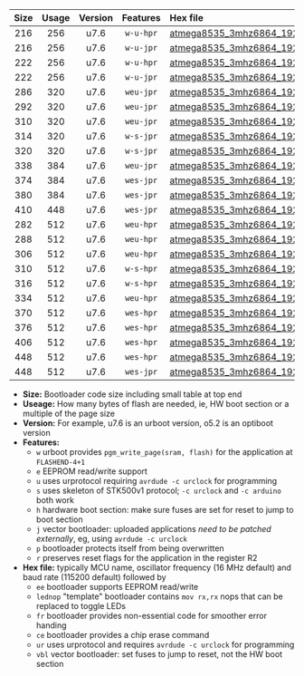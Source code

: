 |Size|Usage|Version|Features|Hex file|
|:-:|:-:|:-:|:-:|:--|
|216|256|u7.6|`w-u-hpr`|[atmega8535_3mhz6864_19200bps_ur.hex](https://raw.githubusercontent.com/stefanrueger/urboot/main/atmega8535_3mhz6864_19200bps_ur.hex)|
|216|256|u7.6|`w-u-jpr`|[atmega8535_3mhz6864_19200bps_ur_vbl.hex](https://raw.githubusercontent.com/stefanrueger/urboot/main/atmega8535_3mhz6864_19200bps_ur_vbl.hex)|
|222|256|u7.6|`w-u-hpr`|[atmega8535_3mhz6864_19200bps_lednop_ur.hex](https://raw.githubusercontent.com/stefanrueger/urboot/main/atmega8535_3mhz6864_19200bps_lednop_ur.hex)|
|222|256|u7.6|`w-u-jpr`|[atmega8535_3mhz6864_19200bps_lednop_ur_vbl.hex](https://raw.githubusercontent.com/stefanrueger/urboot/main/atmega8535_3mhz6864_19200bps_lednop_ur_vbl.hex)|
|286|320|u7.6|`weu-jpr`|[atmega8535_3mhz6864_19200bps_ee_ur_vbl.hex](https://raw.githubusercontent.com/stefanrueger/urboot/main/atmega8535_3mhz6864_19200bps_ee_ur_vbl.hex)|
|292|320|u7.6|`weu-jpr`|[atmega8535_3mhz6864_19200bps_ee_lednop_ur_vbl.hex](https://raw.githubusercontent.com/stefanrueger/urboot/main/atmega8535_3mhz6864_19200bps_ee_lednop_ur_vbl.hex)|
|310|320|u7.6|`weu-jpr`|[atmega8535_3mhz6864_19200bps_ee_lednop_fr_ur_vbl.hex](https://raw.githubusercontent.com/stefanrueger/urboot/main/atmega8535_3mhz6864_19200bps_ee_lednop_fr_ur_vbl.hex)|
|314|320|u7.6|`w-s-jpr`|[atmega8535_3mhz6864_19200bps_vbl.hex](https://raw.githubusercontent.com/stefanrueger/urboot/main/atmega8535_3mhz6864_19200bps_vbl.hex)|
|320|320|u7.6|`w-s-jpr`|[atmega8535_3mhz6864_19200bps_lednop_vbl.hex](https://raw.githubusercontent.com/stefanrueger/urboot/main/atmega8535_3mhz6864_19200bps_lednop_vbl.hex)|
|338|384|u7.6|`weu-jpr`|[atmega8535_3mhz6864_19200bps_ee_lednop_fr_ce_ur_vbl.hex](https://raw.githubusercontent.com/stefanrueger/urboot/main/atmega8535_3mhz6864_19200bps_ee_lednop_fr_ce_ur_vbl.hex)|
|374|384|u7.6|`wes-jpr`|[atmega8535_3mhz6864_19200bps_ee_vbl.hex](https://raw.githubusercontent.com/stefanrueger/urboot/main/atmega8535_3mhz6864_19200bps_ee_vbl.hex)|
|380|384|u7.6|`wes-jpr`|[atmega8535_3mhz6864_19200bps_ee_lednop_vbl.hex](https://raw.githubusercontent.com/stefanrueger/urboot/main/atmega8535_3mhz6864_19200bps_ee_lednop_vbl.hex)|
|410|448|u7.6|`wes-jpr`|[atmega8535_3mhz6864_19200bps_ee_lednop_fr_vbl.hex](https://raw.githubusercontent.com/stefanrueger/urboot/main/atmega8535_3mhz6864_19200bps_ee_lednop_fr_vbl.hex)|
|282|512|u7.6|`weu-hpr`|[atmega8535_3mhz6864_19200bps_ee_ur.hex](https://raw.githubusercontent.com/stefanrueger/urboot/main/atmega8535_3mhz6864_19200bps_ee_ur.hex)|
|288|512|u7.6|`weu-hpr`|[atmega8535_3mhz6864_19200bps_ee_lednop_ur.hex](https://raw.githubusercontent.com/stefanrueger/urboot/main/atmega8535_3mhz6864_19200bps_ee_lednop_ur.hex)|
|306|512|u7.6|`weu-hpr`|[atmega8535_3mhz6864_19200bps_ee_lednop_fr_ur.hex](https://raw.githubusercontent.com/stefanrueger/urboot/main/atmega8535_3mhz6864_19200bps_ee_lednop_fr_ur.hex)|
|310|512|u7.6|`w-s-hpr`|[atmega8535_3mhz6864_19200bps.hex](https://raw.githubusercontent.com/stefanrueger/urboot/main/atmega8535_3mhz6864_19200bps.hex)|
|316|512|u7.6|`w-s-hpr`|[atmega8535_3mhz6864_19200bps_lednop.hex](https://raw.githubusercontent.com/stefanrueger/urboot/main/atmega8535_3mhz6864_19200bps_lednop.hex)|
|334|512|u7.6|`weu-hpr`|[atmega8535_3mhz6864_19200bps_ee_lednop_fr_ce_ur.hex](https://raw.githubusercontent.com/stefanrueger/urboot/main/atmega8535_3mhz6864_19200bps_ee_lednop_fr_ce_ur.hex)|
|370|512|u7.6|`wes-hpr`|[atmega8535_3mhz6864_19200bps_ee.hex](https://raw.githubusercontent.com/stefanrueger/urboot/main/atmega8535_3mhz6864_19200bps_ee.hex)|
|376|512|u7.6|`wes-hpr`|[atmega8535_3mhz6864_19200bps_ee_lednop.hex](https://raw.githubusercontent.com/stefanrueger/urboot/main/atmega8535_3mhz6864_19200bps_ee_lednop.hex)|
|406|512|u7.6|`wes-hpr`|[atmega8535_3mhz6864_19200bps_ee_lednop_fr.hex](https://raw.githubusercontent.com/stefanrueger/urboot/main/atmega8535_3mhz6864_19200bps_ee_lednop_fr.hex)|
|448|512|u7.6|`wes-hpr`|[atmega8535_3mhz6864_19200bps_ee_lednop_fr_ce.hex](https://raw.githubusercontent.com/stefanrueger/urboot/main/atmega8535_3mhz6864_19200bps_ee_lednop_fr_ce.hex)|
|448|512|u7.6|`wes-jpr`|[atmega8535_3mhz6864_19200bps_ee_lednop_fr_ce_vbl.hex](https://raw.githubusercontent.com/stefanrueger/urboot/main/atmega8535_3mhz6864_19200bps_ee_lednop_fr_ce_vbl.hex)|

- **Size:** Bootloader code size including small table at top end
- **Useage:** How many bytes of flash are needed, ie, HW boot section or a multiple of the page size
- **Version:** For example, u7.6 is an urboot version, o5.2 is an optiboot version
- **Features:**
  + `w` urboot provides `pgm_write_page(sram, flash)` for the application at `FLASHEND-4+1`
  + `e` EEPROM read/write support
  + `u` uses urprotocol requiring `avrdude -c urclock` for programming
  + `s` uses skeleton of STK500v1 protocol; `-c urclock` and `-c arduino` both work
  + `h` hardware boot section: make sure fuses are set for reset to jump to boot section
  + `j` vector bootloader: uploaded applications *need to be patched externally*, eg, using `avrdude -c urclock`
  + `p` bootloader protects itself from being overwritten
  + `r` preserves reset flags for the application in the register R2
- **Hex file:** typically MCU name, oscillator frequency (16 MHz default) and baud rate (115200 default) followed by
  + `ee` bootloader supports EEPROM read/write
  + `lednop` "template" bootloader contains `mov rx,rx` nops that can be replaced to toggle LEDs
  + `fr` bootloader provides non-essential code for smoother error handing
  + `ce` bootloader provides a chip erase command
  + `ur` uses urprotocol and requires `avrdude -c urclock` for programming
  + `vbl` vector bootloader: set fuses to jump to reset, not the HW boot section
